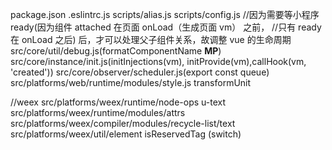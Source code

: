 package.json
.eslintrc.js
scripts/alias.js
scripts/config.js
//因为需要等小程序 ready(因为组件 attached 在页面 onLoad（生成页面 vm） 之前，
//只有 ready 在 onLoad 之后) 后，才可以处理父子组件关系，故调整 vue 的生命周期
src/core/util/debug.js(formatComponentName __MP__)
src/core/instance/init.js(initInjections(vm), initProvide(vm),callHook(vm, 'created'))
src/core/observer/scheduler.js(export const queue)
src/platforms/web/runtime/modules/style.js transformUnit

//weex
src/platforms/weex/runtime/node-ops u-text
src/platforms/weex/runtime/modules/attrs
src/platforms/weex/compiler/modules/recycle-list/text
src/platforms/weex/util/element isReservedTag (switch)
    
    
    
